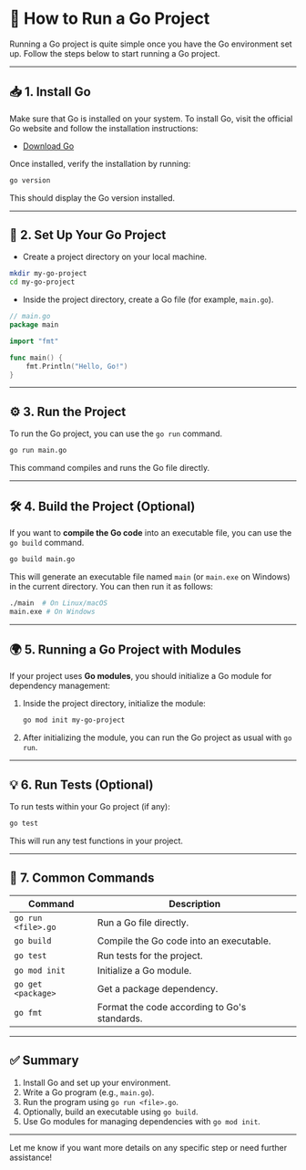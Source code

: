 # 🚀 How to Run a Go Project

Running a Go project is quite simple once you have the Go environment set up. Follow the steps below to start running a Go project.

---

## 📥 1. Install Go

Make sure that Go is installed on your system. To install Go, visit the official Go website and follow the installation instructions:

- [Download Go](https://golang.org/dl/)

Once installed, verify the installation by running:

```bash
go version
```

This should display the Go version installed.

---

## 📝 2. Set Up Your Go Project

- Create a project directory on your local machine.

```bash
mkdir my-go-project
cd my-go-project
```

- Inside the project directory, create a Go file (for example, `main.go`).

```go
// main.go
package main

import "fmt"

func main() {
    fmt.Println("Hello, Go!")
}
```

---

## ⚙️ 3. Run the Project

To run the Go project, you can use the `go run` command.

```bash
go run main.go
```

This command compiles and runs the Go file directly.

---

## 🛠️ 4. Build the Project (Optional)

If you want to **compile the Go code** into an executable file, you can use the `go build` command.

```bash
go build main.go
```

This will generate an executable file named `main` (or `main.exe` on Windows) in the current directory. You can then run it as follows:

```bash
./main  # On Linux/macOS
main.exe # On Windows
```

---

## 🌍 5. Running a Go Project with Modules

If your project uses **Go modules**, you should initialize a Go module for dependency management:

1. Inside the project directory, initialize the module:

   ```bash
   go mod init my-go-project
   ```

2. After initializing the module, you can run the Go project as usual with `go run`.

---

## 💡 6. Run Tests (Optional)

To run tests within your Go project (if any):

```bash
go test
```

This will run any test functions in your project.

---

## 🔧 7. Common Commands

| Command               | Description                           |
|-----------------------|---------------------------------------|
| `go run <file>.go`     | Run a Go file directly.              |
| `go build`             | Compile the Go code into an executable.|
| `go test`              | Run tests for the project.           |
| `go mod init`          | Initialize a Go module.              |
| `go get <package>`     | Get a package dependency.            |
| `go fmt`               | Format the code according to Go's standards. |

---

## ✅ Summary

1. Install Go and set up your environment.
2. Write a Go program (e.g., `main.go`).
3. Run the program using `go run <file>.go`.
4. Optionally, build an executable using `go build`.
5. Use Go modules for managing dependencies with `go mod init`.

---

Let me know if you want more details on any specific step or need further assistance!
